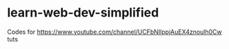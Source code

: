 # learn-web-dev-simplified
Codes for https://www.youtube.com/channel/UCFbNIlppjAuEX4znoulh0Cw tuts 
